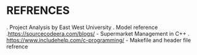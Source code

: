 # REFRENCES
  . Project Analysis by East West University
  . Model reference
   .https://sourcecodeera.com/blogs/ - Supermarket Management in C++
  . https://www.includehelp.com/c-programming/ - Makefile and header file refrence